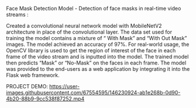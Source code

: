 Face Mask Detection Model - Detection of face masks in  real-time video streams :

Created a convolutional neural network model with MobileNetV2 architecture in place of the convolutional layer.
The data set used for training the model contains a mixture of “ With Mask” and “With Out Mask” images.
The model achieved an accuracy of 97%.
For real-world usage, the OpenCV library is used to get the region of interest of the face in each frame of the video stream and is inputted into the model.
The trained model then predicts “Mask” or “No-Mask” on the faces in each frame.
The model was provided to the end-users as a web application by integrating it into the Flask web framework.

PROJECT DEMO:
https://user-images.githubusercontent.com/67554595/146230924-ab1e268b-0d90-4b20-88b9-9cc538f87252.mp4

